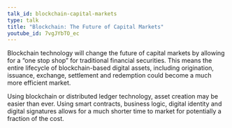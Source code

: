 ```yaml
---
talk_id: blockchain-capital-markets
type: talk
title: "Blockchain: The Future of Capital Markets"
youtube_id: 7vgJYbTO_ec
---
```


Blockchain technology will change the future of capital markets by allowing for a “one stop shop” for traditional financial securities. This means the entire lifecycle of blockchain-based digital assets, including origination, issuance, exchange, settlement and redemption could become a much more efficient market.

Using blockchain or distributed ledger technology, asset creation may be easier than ever. Using smart contracts, business logic, digital identity and digital signatures allows for a much shorter time to market for potentially a fraction of the cost.
